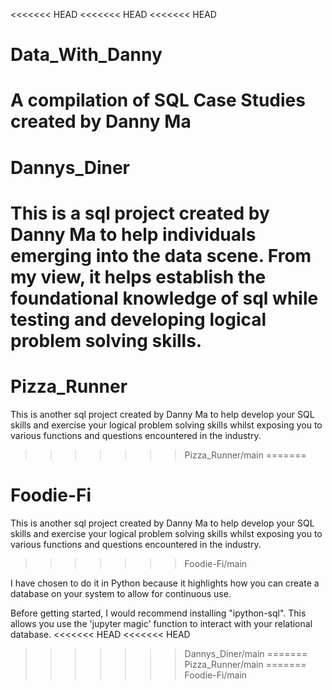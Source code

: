 <<<<<<< HEAD
<<<<<<< HEAD
<<<<<<< HEAD
# Data_With_Danny
A compilation of SQL Case Studies created by Danny Ma
=======
# Dannys_Diner
This is a sql project created by Danny Ma to help individuals emerging into the data scene. From my view, it helps establish the foundational knowledge of sql while testing and developing logical problem solving skills. 
=======
# Pizza_Runner

This is another sql project created by Danny Ma to help develop your SQL skills and exercise your logical problem solving skills whilst exposing you to various functions and questions encountered in the industry. 
>>>>>>> Pizza_Runner/main
=======
# Foodie-Fi

This is another sql project created by Danny Ma to help develop your SQL skills and exercise your logical problem solving skills whilst exposing you to various functions and questions encountered in the industry.
>>>>>>> Foodie-Fi/main

I have chosen to do it in Python because it highlights how you can create a database on your system to allow for continuous use.

Before getting started, I would recommend installing "ipython-sql". This allows you use the 'jupyter magic' function to interact with your relational database.
<<<<<<< HEAD
<<<<<<< HEAD
>>>>>>> Dannys_Diner/main
=======
>>>>>>> Pizza_Runner/main
=======
>>>>>>> Foodie-Fi/main
